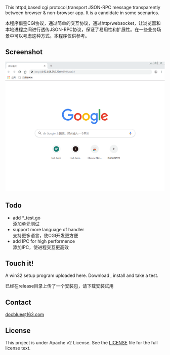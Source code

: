 
This httpd,based cgi protocol,transport JSON-RPC message transparently between browser & non-browser app. It is a candidate in some scenarios.


本程序借鉴CGI协议，通过简单的交互协议，通过http/websocket，让浏览器和本地进程之间进行透传JSON-RPC协议，保证了易用性和扩展性。在一些业务场景中可以考虑这种方式。本程序仅供参考。

## Screenshot

![show](https://raw.githubusercontent.com/docblue/browser.extension.hub/master/show.gif)


## Todo

- add *_test.go   
 添加单元测试
- support more language of handler   
  支持更多语言，使CGI开发更方便  
- add IPC for high performence   
  添加IPC，使进程交互更高效


## Touch it!

A win32 setup program uploaded here. Download , install and take a test. 

已经在release目录上传了一个安装包，请下载安装试用

## Contact
docblue@163.com

## License

This project is under Apache v2 License. See the [LICENSE](LICENSE) file for the full license text.
